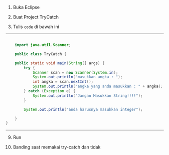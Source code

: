 1. Buka Eclipse

5. Buat Project TryCatch

6. Tulis `code` di bawah ini

---

```java

	import java.util.Scanner;

	public class TryCatch {

	public static void main(String[] args) {
		try {
			Scanner scan = new Scanner(System.in);
			System.out.println("masukkan angka : ");
			int angka = scan.nextInt();
			System.out.println("angka yang anda masukkan : " + angka);
		} catch (Exception e) {
			System.out.println("Jangan Masukkan String!!!!");
		}

		System.out.println("anda harusnya masukkan integer");

	}
}


```
---

9. Run

10. Banding saat memakai try-catch dan tidak
